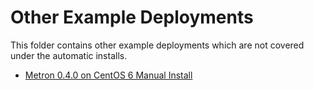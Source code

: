 # Other Example Deployments
This folder contains other example deployments which are not covered under the automatic installs.
- [Metron 0.4.0 on CentOS 6 Manual Install](manual-install/Manual_Install_CentOS6.md)
